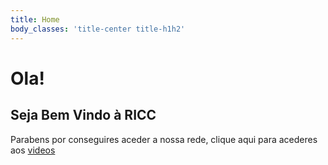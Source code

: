 ```yaml
---
title: Home
body_classes: 'title-center title-h1h2'
---
```


# Ola!
## Seja Bem Vindo à RICC

Parabens por conseguires aceder a nossa rede, clique aqui para acederes aos [videos](/blog)

